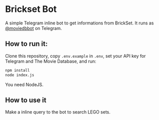 # Brickset Bot

A simple Telegram inline bot to get informations from BrickSet. It runs as [@moviedbbot](https://t.me/brickset_bot) on Telegram.

## How to run it:
Clone this repository, copy `.env.example` in `.env`, set your API key for Telegram and The Movie Database, and run:

```bash
npm install
node index.js
```

You need NodeJS.

## How to use it
Make a inline query to the bot to search LEGO sets.